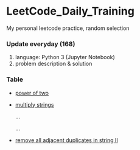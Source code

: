 # LeetCode_Daily_Training
My personal leetcode practice, random selection
### Update everyday (168)
1) language: Python 3 (Jupyter Notebook)
2) problem description & solution 
### Table
* [power of two](https://github.com/xlyue92/LeetCode_Daily_Training/blob/master/%20power%20of%20two.ipynb)
* [multiply strings](https://github.com/xlyue92/LeetCode_Daily_Training/blob/master/multiply%20strings.ipynb)

     ...
     
     ...
   
* [remove all adjacent duplicates in string II](https://github.com/xlyue92/LeetCode_Daily_Training/blob/master/remove%20all%20adjacent%20duplicates%20in%20string%20II.ipynb)

